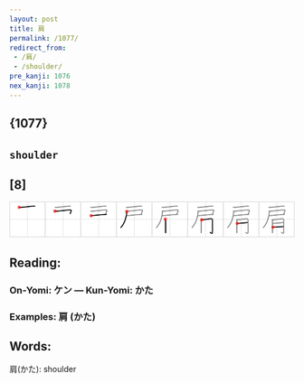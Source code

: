 ```yaml
---
layout: post
title: 肩
permalink: /1077/
redirect_from:
 - /肩/
 - /shoulder/
pre_kanji: 1076
nex_kanji: 1078
---
```


## {1077}

## `shoulder`

## [8]

<div class="stroke"><img src="../images/E882A9.png" /></div>

## Reading:

### On-Yomi: ケン &mdash; Kun-Yomi: かた

### Examples: 肩 (かた)

## Words:

肩(かた): shoulder
